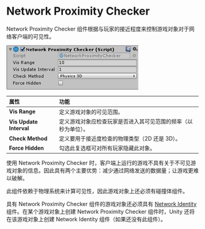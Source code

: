# Network Proximity Checker

Network Proximity Checker 组件根据与玩家的接近程度来控制游戏对象对于网络客户端的可见性。

![Network Proximity Checker 组件](../uploads/Main/NetworkProximityCheck.png)

|**属性**|**功能**|
|:---|:---|
|**Vis Range**|定义游戏对象的可见范围。|
|**Vis Update Interval**|定义游戏对象应检查玩家是否进入其可见范围的频率（以秒为单位）。|
|**Check Method**|定义要用于接近度检查的物理类型（2D 还是 3D）。|
|**Force Hidden**|勾选此复选框可对所有玩家隐藏此对象。|

使用 Network Proximity Checker 时，客户端上运行的游戏不具有关于不可见游戏对象的信息。因此具有两个主要优势：减少通过网络发送的数据量；让游戏更难以破解。

此组件依赖于物理系统来计算可见性，因此游戏对象上还必须有碰撞体组件。

具有 Network Proximity Checker 组件的游戏对象还必须具有 [Network Identity](class-NetworkIdentity.html) 组件。在某个游戏对象上创建 Network Proximity Checker 组件时，Unity 还将在该游戏对象上创建 Network Identity 组件（如果还没有此组件）。
